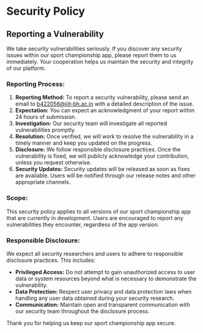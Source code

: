 # Security Policy

## Reporting a Vulnerability

We take security vulnerabilities seriously. If you discover any security issues within our sport championship app, please report them to us immediately. Your cooperation helps us maintain the security and integrity of our platform.

### Reporting Process:

1. **Reporting Method:** To report a security vulnerability, please send an email to [b422056@iiit-bh.ac.in](mailto:b422056@iiit-bh.ac.in) with a detailed description of the issue.
2. **Expectation:** You can expect an acknowledgment of your report within 24 hours of submission.
3. **Investigation:** Our security team will investigate all reported vulnerabilities promptly.
4. **Resolution:** Once verified, we will work to resolve the vulnerability in a timely manner and keep you updated on the progress.
5. **Disclosure:** We follow responsible disclosure practices. Once the vulnerability is fixed, we will publicly acknowledge your contribution, unless you request otherwise.
6. **Security Updates:** Security updates will be released as soon as fixes are available. Users will be notified through our release notes and other appropriate channels.

### Scope:

This security policy applies to all versions of our sport championship app that are currently in development. Users are encouraged to report any vulnerabilities they encounter, regardless of the app version.

### Responsible Disclosure:

We expect all security researchers and users to adhere to responsible disclosure practices. This includes:

- **Privileged Access:** Do not attempt to gain unauthorized access to user data or system resources beyond what is necessary to demonstrate the vulnerability.
- **Data Protection:** Respect user privacy and data protection laws when handling any user data obtained during your security research.
- **Communication:** Maintain open and transparent communication with our security team throughout the disclosure process.

Thank you for helping us keep our sport championship app secure.
